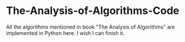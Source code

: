 The-Analysis-of-Algorithms-Code
===============================

All the algorithms mentioned in book "The Analysis of Algorithms" are implemented in Python here. I wish I can finish it. 
